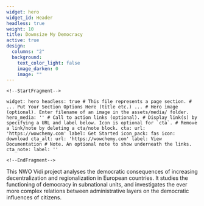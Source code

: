 ```yaml
---
widget: hero
widget_id: Header
headless: true
weight: 10
title: Downsize My Democracy
active: true
design:
  columns: "2"
  background:
    text_color_light: false
    image_darken: 0
    image: ""
---
```

`<!--StartFragment-->`

``widget: hero headless: true # This file represents a page section. # ... Put Your Section Options Here (title etc.) ... # Hero image (optional). Enter filename of an image in the assets/media/ folder. hero_media: '' # Call to action links (optional). # Display link(s) by specifying a URL and label below. Icon is optional for `cta`. # Remove a link/note by deleting a cta/note block. cta: url: 'https://wowchemy.com' label: Get Started icon_pack: fas icon: download cta_alt: url: 'https://wowchemy.com' label: View Documentation # Note. An optional note to show underneath the links. cta_note: label: ''``

`<!--EndFragment-->`

This NWO Vidi project analyses the democratic consequences of increasing decentralization and regionalization in European countries. It studies the functioning of democracy in subnational units, and investigates the ever more complex relations between administrative layers on the democratic influences of citizens.